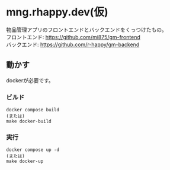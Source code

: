 # mng.rhappy.dev(仮)
物品管理アプリのフロントエンドとバックエンドをくっつけたもの。  
フロントエンド: https://github.com/mi875/gm-frontend  
バックエンド: https://github.com/r-happy/gm-backend

## 動かす
dockerが必要です。

### ビルド
```
docker compose build
(または)
make docker-build
```

### 実行
```
docker compose up -d
(または)
make docker-up
```